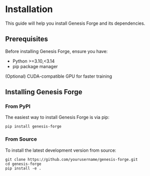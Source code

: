# Installation

This guide will help you install Genesis Forge and its dependencies.

## Prerequisites

Before installing Genesis Forge, ensure you have:

- Python >=3.10,<3.14
- pip package manager

(Optional) CUDA-compatible GPU for faster training

## Installing Genesis Forge

### From PyPI

The easiest way to install Genesis Forge is via pip:

```shell
pip install genesis-forge
```

### From Source

To install the latest development version from source:

```shell
git clone https://github.com/yourusername/genesis-forge.git
cd genesis-forge
pip install -e .
```
